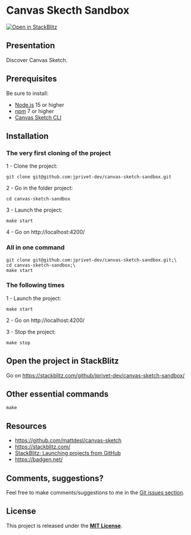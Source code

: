# Canvas Skecth Sandbox

[![Open in StackBlitz](https://developer.stackblitz.com/img/open_in_stackblitz_small.svg)](https://stackblitz.com/github/jprivet-dev/canvas-sketch-sandbox/)


## Presentation

Discover Canvas Sketch.

## Prerequisites

Be sure to install:

- [Node.js](https://nodejs.org/en/) 15 or higher
- [npm](https://www.npmjs.com/) 7 or higher
- [Canvas Sketch CLI](https://github.com/mattdesl/canvas-sketch/blob/master/docs/installation.md)

## Installation

### The very first cloning of the project

1 - Clone the project:

```shell
git clone git@github.com:jprivet-dev/canvas-sketch-sandbox.git
```

2 - Go in the folder project:

```shell
cd canvas-sketch-sandbox
```

3 - Launch the project:

```shell
make start
```

4 - Go on http://localhost:4200/

### All in one command

```shell
git clone git@github.com:jprivet-dev/canvas-sketch-sandbox.git;\
cd canvas-sketch-sandbox;\
make start
```

### The following times

1 - Launch the project:

```shell
make start
```

2 - Go on http://localhost:4200/

3 - Stop the project:

```shell
make stop
```

## Open the project in StackBlitz

Go on https://stackblitz.com/github/jprivet-dev/canvas-sketch-sandbox/

## Other essential commands

```shell
make
```

## Resources

- https://github.com/mattdesl/canvas-sketch
- https://stackblitz.com/
- [StackBlitz: Launching projects from GitHub](https://developer.stackblitz.com/guides/integration/open-from-github)
- https://badgen.net/

## Comments, suggestions?

Feel free to make comments/suggestions to me in the [Git issues section](https://github.com/jprivet-dev/canvas-sketch-sandbox/issues).

## License

This project is released under the [**MIT License**](https://github.com/jprivet-dev/canvas-sketch-sandbox/blob/main/LICENSE).
